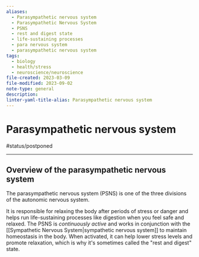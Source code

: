 ```yaml
---
aliases:
  - Parasympathetic nervous system
  - Parasympathetic Nervous System
  - PSNS
  - rest and digest state
  - life-sustaining processes
  - para nervous system
  - parasympathetic nervous system
tags:
  - biology
  - health/stress
  - neuroscience/neuroscience
file-created: 2023-03-09
file-modified: 2023-09-02
note-type: general
description: 
linter-yaml-title-alias: Parasympathetic nervous system
---
```


# Parasympathetic nervous system

#status/postponed

---

## Overview of the parasympathetic nervous system

The parasympathetic nervous system (PSNS) is one of the three divisions of the autonomic nervous system.

It is responsible for relaxing the body after periods of stress or danger and helps run life-sustaining processes like digestion when you feel safe and relaxed. The PSNS is *continuously active* and works in conjunction with the [[Sympathetic Nervous System|sympathetic nervous system]] to maintain homeostasis in the body. When activated, it can help lower stress levels and promote relaxation, which is why it's sometimes called the "rest and digest" state.
